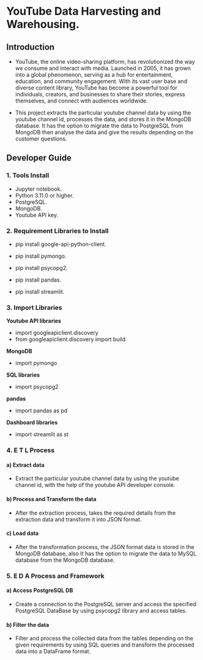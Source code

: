 # YouTube Data Harvesting and Warehousing.

## Introduction 

* YouTube, the online video-sharing platform, has revolutionized the way we consume and interact with media. Launched in 2005, it has grown into a global phenomenon, serving as a hub for entertainment, education, and community engagement. With its vast user base and diverse content library, YouTube has become a powerful tool for individuals, creators, and businesses to share their stories, express themselves, and connect with audiences worldwide.

* This project extracts the particular youtube channel data by using the youtube channel id, processes the data, and stores it in the MongoDB database. It has the option to migrate the data to PostgreSQL from MongoDB then analyse the data and give the results depending on the customer questions.


## Developer Guide 

### 1. Tools Install

* Jupyter notebook.
* Python 3.11.0 or higher.
* PostgreSQL.
* MongoDB.
* Youtube API key.

### 2. Requirement Libraries to Install

* pip install google-api-python-client.
  
* pip install pymongo.
    
* pip install psycopg2. 
    
* pip install pandas.

* pip install streamlit.

  
### 3. Import Libraries

**Youtube API libraries**
* import googleapiclient.discovery
* from googleapiclient.discovery import build

**MongoDB**
* import pymongo

**SQL libraries**
* import psycopg2

**pandas**
* import pandas as pd


**Dashboard libraries**
* import streamlit as st

### 4. E T L Process

#### a) Extract data

* Extract the particular youtube channel data by using the youtube channel id, with the help of the youtube API developer console.

#### b) Process and Transform the data

* After the extraction process, takes the required details from the extraction data and transform it into JSON format.

#### c) Load  data 

* After the transformation process, the JSON format data is stored in the MongoDB database, also It has the option to migrate the data to MySQL database from the MongoDB database.

### 5. E D A Process and Framework

#### a) Access PostgreSQL DB 

* Create a connection to the PostgreSQL server and access the specified PostgreSQL DataBase by using psycopg2 library and access tables.

#### b) Filter the data

* Filter and process the collected data from the tables depending on the given requirements by using SQL queries and transform the processed data into a DataFrame format.


